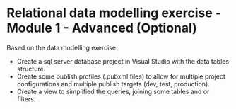 # Relational data modelling exercise - Module 1 - Advanced (Optional)
Based on the data modelling exercise:
* Create a sql server database project in Visual Studio with the data tables structure.
* Create some publish profiles (.pubxml files) to allow for multiple project configurations and multiple publish targets (dev, test, production).
* Create a view to simplified the queries, joining some tables and or filters.